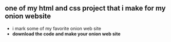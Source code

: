 one of my html and css project that i make for my onion website
--------
- i mark some of my favorite onion web site
- **download the code and make your onion web site**
